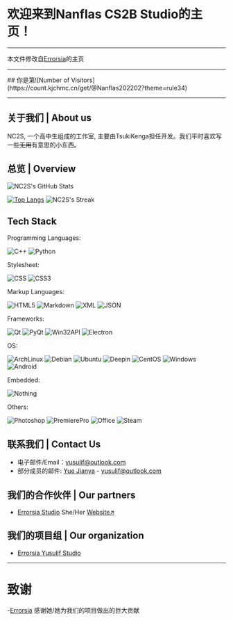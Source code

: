 # 欢迎来到Nanflas CS2B Studio的主页！

---

本文件修改自[Errorsia](https://github.com/Errorsia/Errorsia/blob/main/README.md)的主页

---

<!-- 这网站证书过期了→ --> ## 你是第![Number of Visitors](https://count.kjchmc.cn/get/@Nanflas202202?theme=rule34)<!-- 位访客 -->
<!-- ## 你是第![Number of Visitors](https://count.getloli.com/get/@Nanflas202202?theme=rule34)位访客-->

---

## 关于我们 | About us

NC2S, 一个高中生组成的工作室, 主要由TsukiKenga担任开发。我们平时喜欢写一些~~无用~~有意思的小东西。

## 总览 | Overview

![NC2S's GitHub Stats](https://github-readme-stats.vercel.app/api?theme=buefy&username=Nanflas202202&count_private=true&show_icons=true&include_all_commits=true#pic_left)
<!--![NC2S's wakatime stats](https://github-readme-stats.vercel.app/api/wakatime?username=Nanflas202202&layout=compact&show_icons=true&theme=ocean_dark&hide_border=true)-->
[![Top Langs](https://github-readme-stats.vercel.app/api/top-langs/?username=Nanflas202202&layout=compact&locale=en)](https://github.com/anuraghazra/github-readme-stats)
![NC2S's Streak](https://github-readme-streak-stats.herokuapp.com/?user=Nanflas202202&theme=buefy&hide_border=false)

## Tech Stack

Programming Languages:

![C++](https://img.shields.io/badge/C%2B%2B-00599C?style=flat-square&logo=cplusplus) ![Python](https://img.shields.io/badge/Python-blue?style=flat-square&logo=python&logoColor=white) 

Stylesheet:

![CSS](https://img.shields.io/badge/CSS-1572B6?style=flat-square&logo=css&logoColor=white#pic_left) ![CSS3](https://img.shields.io/badge/CSS3-1572B6?style=flat-square&logo=css&logoColor=white#pic_left)

Markup Languages:

![HTML5](https://img.shields.io/badge/HTML5-E34F26?style=flat-square&logo=html5&logoColor=white) ![Markdown](https://img.shields.io/badge/Markdown-000000?style=flat-square&logo=markdown&logoColor=white) ![XML](https://img.shields.io/badge/XML-005FAD?style=flat-square&logo=xml&logoColor=white) ![JSON](https://img.shields.io/badge/JSON-black?style=flat-square&logo=json&logoColor=white)

Frameworks:

![Qt](https://img.shields.io/badge/Qt-41CD52?style=flat-square&logo=qt&logoColor=white) ![PyQt](https://img.shields.io/badge/PyQt-41CD52?style=flat-square&logo=qt&logoColor=white) ![Win32API](https://img.shields.io/badge/Win32API-blue?style=flat-square&logo=wine&logoColor=white) ![Electron](https://img.shields.io/badge/Electron-47848F?style=flat-square&logo=electron&logoColor=white)

OS:

![ArchLinux](https://img.shields.io/badge/Arch%20Linux-1793D1?style=flat-square&logo=archlinux&logoColor=white) ![Debian](https://img.shields.io/badge/Debian-A81D33?style=flat-square&logo=debian&logoColor=white) ![Ubuntu](https://img.shields.io/badge/Ubuntu-E95420?style=flat-square&logo=ubuntu&logoColor=white) ![Deepin](https://img.shields.io/badge/Deepin-007CFF?style=flat-square&logo=deepin&logoColor=white) ![CentOS](https://img.shields.io/badge/CentOS-262577?style=flat-square&logo=centos&logoColor=white) ![Windows](https://img.shields.io/badge/Windows-blue?style=flat-square&logo=wine&logoColor=white) ![Android](https://img.shields.io/badge/Android-34A853?style=flat-square&logo=android&logoColor=white)

Embedded:

![Nothing](https://img.shields.io/badge/404-Error-blue)

Others:

![Photoshop](https://img.shields.io/badge/Photoshop-31A8FF?style=flat-square&logo=adobephotoshop&logoColor=white)  ![PremierePro](https://img.shields.io/badge/Premiere%20Pro-9999FF?style=flat-square&logo=adobepremierepro&logoColor=white) ![Office](https://img.shields.io/badge/Office-red?style=flat-square&logo=libreoffice&logoColor=white)  ![Steam](https://img.shields.io/badge/Steam-blue?style=flat-square)

## 联系我们 | Contact Us

- 电子邮件/Email：<yusulif@outlook.com>
- 部分成员的邮件:
  [Yue Jianya](https://github.com/nanflas202202) - <yusulif@outlook.com>

## 我们的合作伙伴 | Our partners

- [Errorsia Studio](https://github.com/Errorsia) She/Her [Website↗](https://errorsia.com)

## 我们的项目组 | Our organization
- [Errorsia Yusulif Studio](https://github.com/EYStudio)

---
# 致谢
-[Errorsia](https://github.com/errorsia)
感谢她/她为我们的项目做出的巨大贡献
